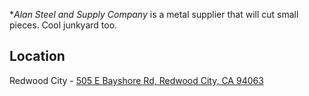 **Alan Steel and Supply Company* is a metal supplier that will cut small pieces. Cool junkyard too.

## Location
Redwood City - [505 E Bayshore Rd, Redwood City, CA 94063](https://www.google.com/maps/place/Alan+Steel+%26+Supply+Company/@37.4975351,-122.2312192,15z/data=!4m2!3m1!1s0x0:0x11edbe429a1b13bc?sa=X&ved=0CIIBEPwSMA9qFQoTCIKk8LK_48gCFY47iAodkOUKHA)